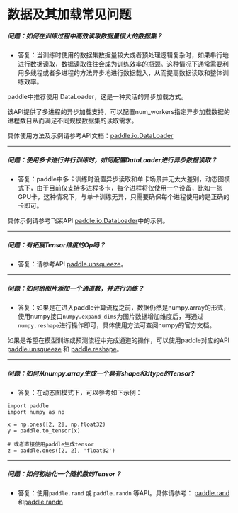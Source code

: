 # 数据及其加载常见问题


##### 问题：如何在训练过程中高效读取数据量很大的数据集？

+ 答复：当训练时使用的数据集数据量较大或者预处理逻辑复杂时，如果串行地进行数据读取，数据读取往往会成为训练效率的瓶颈。这种情况下通常需要利用多线程或者多进程的方法异步地进行数据载入，从而提高数据读取和整体训练效率。

paddle中推荐使用 DataLoader，这是一种灵活的异步加载方式。

该API提供了多进程的异步加载支持，可以配置num_workers指定异步加载数据的进程数目从而满足不同规模数据集的读取需求。

具体使用方法及示例请参考API文档：[paddle.io.DataLoader](https://www.paddlepaddle.org.cn/documentation/docs/zh/api/paddle/io/DataLoader_cn.html#dataloader)

----------

##### 问题：使用多卡进行并行训练时，如何配置DataLoader进行异步数据读取？

+ 答复：paddle中多卡训练时设置异步读取和单卡场景并无太大差别，动态图模式下，由于目前仅支持多进程多卡，每个进程将仅使用一个设备，比如一张GPU卡，这种情况下，与单卡训练无异，只需要确保每个进程使用的是正确的卡即可。

具体示例请参考飞桨API [paddle.io.DataLoader](https://www.paddlepaddle.org.cn/documentation/docs/zh/api/paddle/io/DataLoader_cn.html#dataloader)中的示例。

----------


##### 问题：有拓展Tensor维度的Op吗？

+ 答复：请参考API [paddle.unsqueeze](https://www.paddlepaddle.org.cn/documentation/docs/zh/api/paddle/tensor/manipulation/unsqueeze_cn.html#unsqueeze)。

----------


##### 问题：如何给图片添加一个通道数，并进行训练？

+ 答复：如果是在进入paddle计算流程之前，数据仍然是numpy.array的形式，使用numpy接口`numpy.expand_dims`为图片数据增加维度后，再通过`numpy.reshape`进行操作即可，具体使用方法可查阅numpy的官方文档。

如果是希望在模型训练或预测流程中完成通道的操作，可以使用paddle对应的API [paddle.unsqueeze](https://www.paddlepaddle.org.cn/documentation/docs/zh/api/paddle/tensor/manipulation/unsqueeze_cn.html#unsqueeze) 和 [paddle.reshape](https://www.paddlepaddle.org.cn/documentation/docs/zh/api/paddle/tensor/manipulation/reshape_cn.html#reshape)。

----------


##### 问题：如何从numpy.array生成一个具有shape和dtype的Tensor?

+ 答复：在动态图模式下，可以参考如下示例：

```
import paddle
import numpy as np

x = np.ones([2, 2], np.float32)
y = paddle.to_tensor(x)

# 或者直接使用paddle生成tensor
z = paddle.ones([2, 2], 'float32')
```

----------

##### 问题：如何初始化一个随机数的Tensor？

+ 答复：使用`paddle.rand` 或 `paddle.randn` 等API。具体请参考：
[paddle.rand](https://www.paddlepaddle.org.cn/documentation/docs/zh/api/paddle/tensor/random/rand_cn.html#rand) 和[paddle.randn](https://www.paddlepaddle.org.cn/documentation/docs/zh/api/paddle/tensor/random/randn_cn.html#randn)
